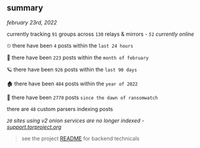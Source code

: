 
## summary
_february 23rd, 2022_

currently tracking `91` groups across `130` relays & mirrors - _`51` currently online_

⏲ there have been `4` posts within the `last 24 hours`

🦈 there have been `223` posts within the `month of february`

🪐 there have been `926` posts within the `last 90 days`

🏚 there have been `484` posts within the `year of 2022`

🦕 there have been `2770` posts `since the dawn of ransomwatch`

there are `48` custom parsers indexing posts

_`20` sites using v2 onion services are no longer indexed - [support.torproject.org](https://support.torproject.org/onionservices/v2-deprecation/)_

> see the project [README](https://github.com/thetanz/ransomwatch#ransomwatch--) for backend technicals
